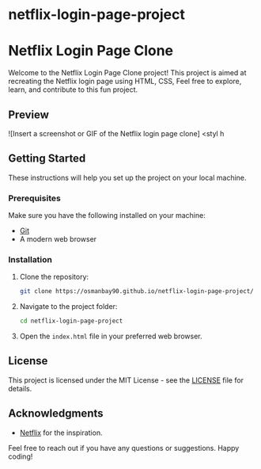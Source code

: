 # netflix-login-page-project

# Netflix Login Page Clone

Welcome to the Netflix Login Page Clone project! This project is aimed at recreating the Netflix login page using HTML, CSS, Feel free to explore, learn, and contribute to this fun project.


## Preview

![Insert a screenshot or GIF of the Netflix login page clone]
<styl  h

## Getting Started

These instructions will help you set up the project on your local machine.

### Prerequisites

Make sure you have the following installed on your machine:

- [Git](https://git-scm.com/)
- A modern web browser

### Installation

1. Clone the repository:

    ```bash
    git clone https://osmanbay90.github.io/netflix-login-page-project/
    ```

2. Navigate to the project folder:

    ```bash
    cd netflix-login-page-project
    ```

3. Open the `index.html` file in your preferred web browser.


## License

This project is licensed under the MIT License - see the [LICENSE](LICENSE) file for details.

## Acknowledgments

- [Netflix](https://www.netflix.com/) for the inspiration.

Feel free to reach out if you have any questions or suggestions. Happy coding!
